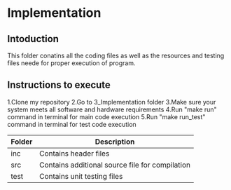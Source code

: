 # Implementation

## Intoduction
This folder conatins all the coding files as well as the resources and testing files neede for proper execution of program.
## Instructions to execute
1.Clone my repository
2.Go to 3_Implementation folder
3.Make sure your system meets all software and hardware requirements
4.Run "make run" command in terminal for main code execution
5.Run "make run_test" command in terminal for test code execution

| Folder | Description |
| --- | --- |
| inc | Contains header files |
| src | Contains additional source file for compilation |
| test | Contains unit testing files |
